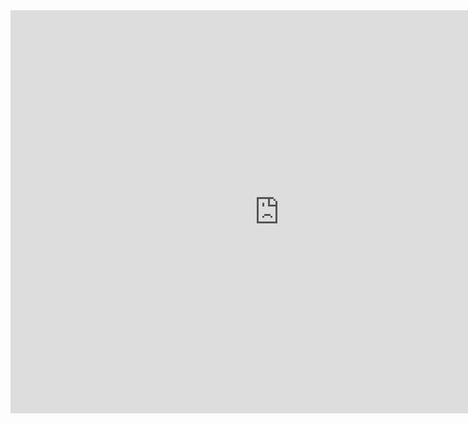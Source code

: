 <iframe src="https://data.oecd.org/chart/7klO" width="860" height="645" style="border: 0" mozallowfullscreen="true" webkitallowfullscreen="true" allowfullscreen="true"><a href="https://data.oecd.org/chart/7klO" target="_blank">OECD Chart: General government debt, Total, % of GDP, Annual, 2022</a></iframe>
<script type='text/javascript'>                    
  var divElement = document.getElementById('viz0000000000000');                    
  var vizElement = divElement.getElementsByTagName('object')[0];                    
  vizElement.style.width='100%';
  vizElement.style.height=(divElement.offsetWidth*0.75)+'px';                    
  var scriptElement = document.createElement('script');                    
  scriptElement.src = 'https://prod-useast-b.online.tableau.com/javascripts/api/tableau.embedding.3.latest.min.js';                    
  vizElement.parentNode.insertBefore(scriptElement, vizElement);                
</script>
<div id="viz0000000000000" style="height: 521px; width: 1263px;">
  <object class="tableauViz" width="100%" height="521" style="display:none;">
    <param name="host_url" value="https%3A%2F%2Fprod-useast-b.online.tableau.com%2F" /> 
    <param name="embed_code_version" value="3" /> 
    <param name="site_root" value="" />
    <param name="name" value="tswd/views/Govern_debt/GovernmentDebtGraph" />
    <param name="tabs" value="no" />
    <param name="toolbar" value="yes" />
  </object>
</div>

